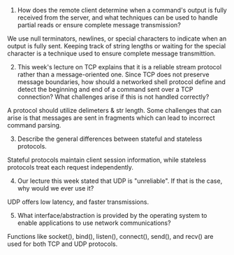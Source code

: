 1. How does the remote client determine when a command's output is fully received from the server, and what techniques can be used to handle partial reads or ensure complete message transmission?

We use null terminators, newlines, or special characters to indicate when an output is fully sent. Keeping track of string lengths or waiting for the special character is a technique used to ensure complete message transmittion. 

2. This week's lecture on TCP explains that it is a reliable stream protocol rather than a message-oriented one. Since TCP does not preserve message boundaries, how should a networked shell protocol define and detect the beginning and end of a command sent over a TCP connection? What challenges arise if this is not handled correctly?

A protocol should utilize delimeters & str length. Some challenges that can arise is that messages are sent in fragments which can lead to incorrect command parsing. 

3. Describe the general differences between stateful and stateless protocols.

Stateful protocols maintain client session information, while stateless protocols treat each request independently.


4. Our lecture this week stated that UDP is "unreliable". If that is the case, why would we ever use it?

UDP offers low latency, and faster transmissions. 

5. What interface/abstraction is provided by the operating system to enable applications to use network communications?

Functions like socket(), bind(), listen(), connect(), send(), and recv() are used for both TCP and UDP protocols.